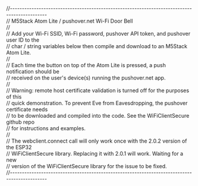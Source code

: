 <br>//---------------------------------------------------------------------------------------------
<br>// M5Stack Atom Lite / pushover.net Wi-Fi Door Bell
<br>//
<br>// Add your Wi-Fi SSID, Wi-Fi password, pushover API token, and pushover user ID to the 
<br>// char / string variables below then compile and download to an M5Stack Atom Lite.
<br>//
<br>// Each time the button on top of the Atom Lite is pressed, a push notification should be 
<br>// received on the user's device(s) running the pushover.net app.
<br>//
<br>// Warning: remote host certificate validation is turned off for the purposes of this
<br>// quick demonstration. To prevent Eve from Eavesdropping, the pushover certificate needs
<br>// to be downloaded and compiled into the code. See the WiFiClientSecure github repo
<br>// for instructions and examples.
<br>//
<br>// The webclient.connect call will only work once with the 2.0.2 version of the ESP32
<br>// WiFiClientSecure library. Replacing it with 2.0.1 will work. Waiting for a new
<br>// version of the WiFiClientSecure library for the issue to be fixed.
<br>//---------------------------------------------------------------------------------------------
